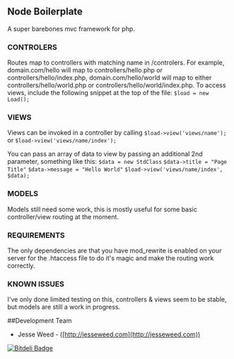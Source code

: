 ## Node Boilerplate
A super barebones mvc framework for php.

### CONTROLERS
Routes map to controllers with matching name in /controlers. For example, domain.com/hello will map to controllers/hello.php or controllers/hello/index.php, domain.com/hello/world will map to either controllers/hello/world.php or controllers/hello/world/index.php. To access views, include the following snippet at the top of the file: `$load = new Load();`

### VIEWS
Views can be invoked in a controller by calling `$load->view('views/name');` or `$load->view('views/name/index');`

You can pass an array of data to view by passing an additional 2nd parameter, something like this:
`$data = new StdClass`
`$data->title = "Page Title"`
`$data->message = "Hello World"`
`$load->view('views/name/index', $data);`

### MODELS
Models still need some work, this is mostly useful for some basic controller/view routing at the moment.


### REQUIREMENTS
The only dependencies are that you have mod_rewrite is enabled on your server for the .htaccess file to do it's magic and make the routing work correctly.


### KNOWN ISSUES
I've only done limited testing on this, controllers & views seem to be stable, but models are still a work in progress.



##Development Team

* Jesse Weed - ([http://jesseweed.com](http://jesseweed.com))


[![Bitdeli Badge](https://d2weczhvl823v0.cloudfront.net/jesseweed/maverick/trend.png)](https://bitdeli.com/free "Bitdeli Badge")

